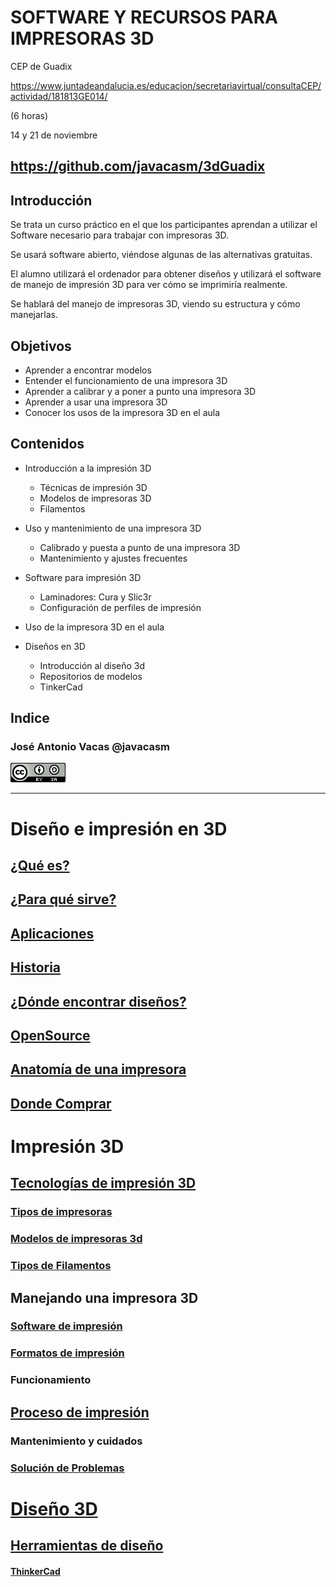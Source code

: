 # SOFTWARE Y RECURSOS PARA IMPRESORAS 3D

CEP de Guadix

https://www.juntadeandalucia.es/educacion/secretariavirtual/consultaCEP/actividad/181813GE014/

(6 horas)

14 y 21 de noviembre

## https://github.com/javacasm/3dGuadix

## Introducción

Se trata un curso práctico en el que los participantes aprendan a utilizar el Software necesario para trabajar con impresoras 3D.

Se usará software abierto, viéndose algunas de las alternativas gratuitas.

El alumno utilizará el ordenador para obtener diseños y utilizará el software de manejo de impresión 3D para ver cómo se imprimiría realmente.

Se hablará del manejo de impresoras 3D, viendo su estructura y cómo manejarlas.

## Objetivos

* Aprender a encontrar modelos
* Entender el funcionamiento de una impresora 3D
* Aprender a calibrar y a poner a punto una impresora 3D
* Aprender a usar una impresora 3D
* Conocer los usos de la impresora 3D en el aula

## Contenidos

* Introducción a la impresión 3D
  * Técnicas de impresión 3D
  * Modelos de impresoras 3D
  * Filamentos

* Uso y mantenimiento de una impresora 3D
  * Calibrado y puesta a punto de una impresora 3D
  * Mantenimiento y ajustes frecuentes

* Software para impresión 3D  
    * Laminadores: Cura y Slic3r
    * Configuración de perfiles de impresión

* Uso de la impresora 3D en el aula

* Diseños en  3D
  * Introducción al diseño 3d
  * Repositorios de modelos
  * TinkerCad


## Indice

### José Antonio Vacas @javacasm
![CCbySA](images/CCbySQ_88x31.png)

* *  *

# Diseño e impresión en 3D
## [¿Qué es?](./QueEs3D.md)
## [¿Para qué sirve?](./ParaQueSirve3D.md)
## [Aplicaciones](./Aplicaciones.md)
## [Historia](./Historia.md.md)
## [¿Dónde encontrar diseños?](./Repositorios.md)
## [OpenSource](./OpenSource.md)
## [Anatomía de una impresora](./impresora3D.md)
## [Donde Comprar](./Comprar.md)


# Impresión 3D

## [Tecnologías de impresión 3D](./Teconologias.md)
### [Tipos de impresoras](./Geometrias.md)
### [Modelos de impresoras 3d](./Impresoras3D.md)
### [Tipos de Filamentos](./Filamentos.md)

## Manejando una impresora 3D

### [Software de impresión](./Software.md)
### [Formatos de impresión](./Formatos.md)
### Funcionamiento
## [Proceso de impresión](./Proceso_de_Impresion.md)
### Mantenimiento y cuidados
### [Solución de Problemas](./Problemas.md)

# [Diseño 3D](Disenio3D.md)

## [Herramientas de diseño](./HerramientasDisenio.md)
#### [ThinkerCad](./ThinkerCad.md)
